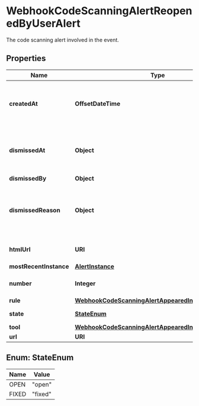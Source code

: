 

# WebhookCodeScanningAlertReopenedByUserAlert

The code scanning alert involved in the event.

## Properties

| Name | Type | Description | Notes |
|------------ | ------------- | ------------- | -------------|
|**createdAt** | **OffsetDateTime** | The time that the alert was created in ISO 8601 format: &#x60;YYYY-MM-DDTHH:MM:SSZ.&#x60; |  |
|**dismissedAt** | **Object** | The time that the alert was dismissed in ISO 8601 format: &#x60;YYYY-MM-DDTHH:MM:SSZ&#x60;. |  |
|**dismissedBy** | **Object** |  |  |
|**dismissedReason** | **Object** | The reason for dismissing or closing the alert. Can be one of: &#x60;false positive&#x60;, &#x60;won&#39;t fix&#x60;, and &#x60;used in tests&#x60;. |  |
|**htmlUrl** | **URI** | The GitHub URL of the alert resource. |  |
|**mostRecentInstance** | [**AlertInstance**](AlertInstance.md) |  |  [optional] |
|**number** | **Integer** | The code scanning alert number. |  |
|**rule** | [**WebhookCodeScanningAlertAppearedInBranchAlertRule**](WebhookCodeScanningAlertAppearedInBranchAlertRule.md) |  |  |
|**state** | [**StateEnum**](#StateEnum) | State of a code scanning alert. |  |
|**tool** | [**WebhookCodeScanningAlertAppearedInBranchAlertTool**](WebhookCodeScanningAlertAppearedInBranchAlertTool.md) |  |  |
|**url** | **URI** |  |  |



## Enum: StateEnum

| Name | Value |
|---- | -----|
| OPEN | &quot;open&quot; |
| FIXED | &quot;fixed&quot; |



